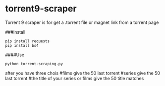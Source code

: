 # torrent9-scraper
Torrent 9 scraper is for get a .torrent file or magnet link from a torrent page 

###install
```ssh
pip install requests
pip install bs4
```

####Use
```ssh
python torrent-scraping.py
```
after you have three chois 
#films 
give the 50 last torrent
#series 
give the 50 last torrent
#the title of your series or films 
give the 50 title matches
